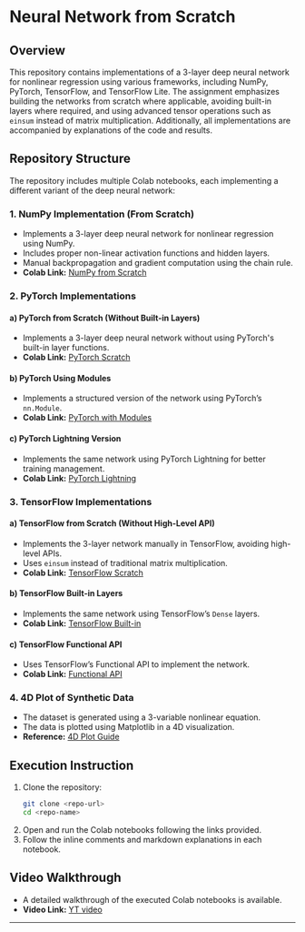 # Neural Network from Scratch

## Overview

This repository contains implementations of a 3-layer deep neural network for nonlinear regression using various frameworks, including NumPy, PyTorch, TensorFlow, and TensorFlow Lite. The assignment emphasizes building the networks from scratch where applicable, avoiding built-in layers where required, and using advanced tensor operations such as `einsum` instead of matrix multiplication. Additionally, all implementations are accompanied by explanations of the code and results.

## Repository Structure

The repository includes multiple Colab notebooks, each implementing a different variant of the deep neural network:

### **1. NumPy Implementation (From Scratch)**

- Implements a 3-layer deep neural network for nonlinear regression using NumPy.
- Includes proper non-linear activation functions and hidden layers.
- Manual backpropagation and gradient computation using the chain rule.
- **Colab Link:** [NumPy from Scratch](https://colab.research.google.com/drive/1TAH--F-BPfpOKQPjwmS8dCLv9CQ4Hzyt?usp=sharing)

### **2. PyTorch Implementations**

#### a) PyTorch from Scratch (Without Built-in Layers)

- Implements a 3-layer deep neural network without using PyTorch's built-in layer functions.
- **Colab Link:** [PyTorch Scratch](https://colab.research.google.com/drive/13CTpk8uSXmYW6db1KDuZE1WTWo3UYOhp?usp=sharing)

#### b) PyTorch Using Modules

- Implements a structured version of the network using PyTorch’s `nn.Module`.
- **Colab Link:** [PyTorch with Modules](https://colab.research.google.com/drive/1ylvxcPxoruiWnh8yG5XdITeQWP6aQJ0Z?usp=sharing)

#### c) PyTorch Lightning Version

- Implements the same network using PyTorch Lightning for better training management.
- **Colab Link:** [PyTorch Lightning](https://colab.research.google.com/drive/1zPdsKXbiueZZNccplCbJcB1D0YMXYIDr?usp=sharing)

### **3. TensorFlow Implementations**

#### a) TensorFlow from Scratch (Without High-Level API)

- Implements the 3-layer network manually in TensorFlow, avoiding high-level APIs.
- Uses `einsum` instead of traditional matrix multiplication.
- **Colab Link:** [TensorFlow Scratch](https://colab.research.google.com/drive/1UCJt8EYjlzCs1H1d1X0iDGYJsHKwu-NO)

#### b) TensorFlow Built-in Layers

- Implements the same network using TensorFlow’s `Dense` layers.
- **Colab Link:** [TensorFlow Built-in](https://colab.research.google.com/drive/1UCJt8EYjlzCs1H1d1X0iDGYJsHKwu-NO)

#### c) TensorFlow Functional API

- Uses TensorFlow’s Functional API to implement the network.
- **Colab Link:** [Functional API](https://colab.research.google.com/drive/1UCJt8EYjlzCs1H1d1X0iDGYJsHKwu-NO)

### **4. 4D Plot of Synthetic Data**

- The dataset is generated using a 3-variable nonlinear equation.
- The data is plotted using Matplotlib in a 4D visualization.
- **Reference:** [4D Plot Guide](https://www.tutorialspoint.com/how-to-make-a-4d-plot-with-matplotlib-using-arbitrary-data)

## Execution Instruction

1. Clone the repository:
   ```bash
   git clone <repo-url>
   cd <repo-name>
   ```
2. Open and run the Colab notebooks following the links provided.
3. Follow the inline comments and markdown explanations in each notebook.

## Video Walkthrough
- A detailed walkthrough of the executed Colab notebooks is available.
- **Video Link:** [YT video](https://github.com/riship1999/CMPE_258_DL/blob/main/NeuralNetwork_using_numpy_keras_pytorch_jax/README.md)

---

